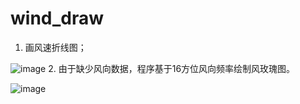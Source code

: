 # wind_draw

1. 画风速折线图；

![image](https://github.com/LongfeiZhan/wind_draw/blob/master/pic/Figure_1.png)
2. 由于缺少风向数据，程序基于16方位风向频率绘制风玫瑰图。

![image](https://github.com/LongfeiZhan/wind_draw/blob/master/pic/Figure_2.png)
